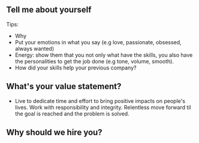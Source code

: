 ## Tell me about yourself
Tips:
- Why
- Put your emotions in what you say (e.g love, passionate, obsessed, always wanted)
- Energy: show them that you not only what have the skills, you also have the personalities to get the job done (e.g tone, volume, smooth).
- How did your skills help your previous company?
## What's your value statement?
- Live to dedicate time and effort to bring positive impacts on people's lives. Work with responsibility and integrity. Relentless move forward til the goal is reached and the problem is solved. 
## Why should we hire you?